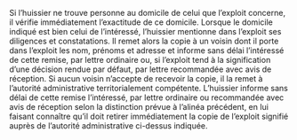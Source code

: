 Si l’huissier ne trouve personne au domicile de celui que l’exploit concerne, il vérifie immédiatement l’exactitude de ce domicile.
Lorsque le domicile indiqué est bien celui de l’intéressé, l’huissier mentionne dans l’exploit ses diligences et constatations.
Il remet alors la copie à un voisin dont il porte dans l’exploit les nom, prénoms et adresse et informe sans délai l’intéressé de cette remise, par lettre ordinaire ou, si l’exploit tend à la signification d’une décision rendue par défaut, par lettre recommandée avec avis de réception.
Si aucun voisin n’accepte de recevoir la copie, il la remet à l’autorité administrative territorialement compétente.
L’huissier informe sans délai de cette remise l’intéressé, par lettre ordinaire ou recommandée avec avis de réception selon la distinction prévue à l’alinéa précédent, en lui faisant connaître qu’il doit retirer immédiatement la copie de l’exploit signifié auprès de l’autorité administrative ci-dessus indiquée.